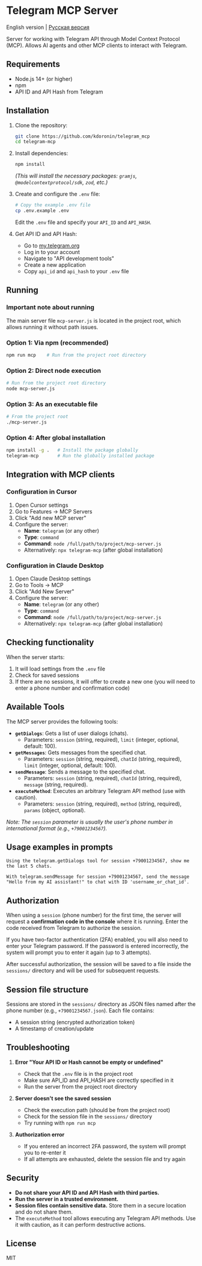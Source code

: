# Telegram MCP Server

English version | [Русская версия](README_RU.md)

Server for working with Telegram API through Model Context Protocol (MCP). Allows AI agents and other MCP clients to interact with Telegram.

## Requirements

- Node.js 14+ (or higher)
- npm
- API ID and API Hash from Telegram

## Installation

1. Clone the repository:
   ```bash
   git clone https://github.com/kdoronin/telegram_mcp
   cd telegram-mcp
   ```

2. Install dependencies:
   ```bash
   npm install
   ```
   *(This will install the necessary packages: `gramjs`, `@modelcontextprotocol/sdk`, `zod`, etc.)*

3. Create and configure the `.env` file:
   ```bash
   # Copy the example .env file
   cp .env.example .env
   ```
   Edit the `.env` file and specify your `API_ID` and `API_HASH`.

4. Get API ID and API Hash:
   - Go to [my.telegram.org](https://my.telegram.org)
   - Log in to your account
   - Navigate to "API development tools"
   - Create a new application
   - Copy `api_id` and `api_hash` to your `.env` file

## Running

### Important note about running

The main server file `mcp-server.js` is located in the project root, which allows running it without path issues.

### Option 1: Via npm (recommended)

```bash
npm run mcp    # Run from the project root directory
```

### Option 2: Direct node execution

```bash
# Run from the project root directory
node mcp-server.js
```

### Option 3: As an executable file

```bash
# From the project root
./mcp-server.js
```

### Option 4: After global installation

```bash
npm install -g .   # Install the package globally
telegram-mcp       # Run the globally installed package
```

## Integration with MCP clients

### Configuration in Cursor

1. Open Cursor settings
2. Go to Features -> MCP Servers
3. Click "Add new MCP server"
4. Configure the server:
   - **Name**: `telegram` (or any other)
   - **Type**: `command`
   - **Command**: `node /full/path/to/project/mcp-server.js`
   - Alternatively: `npx telegram-mcp` (after global installation)

### Configuration in Claude Desktop

1. Open Claude Desktop settings
2. Go to Tools -> MCP
3. Click "Add New Server"
4. Configure the server:
   - **Name**: `telegram` (or any other)
   - **Type**: `command`
   - **Command**: `node /full/path/to/project/mcp-server.js`
   - Alternatively: `npx telegram-mcp` (after global installation)

## Checking functionality

When the server starts:
1. It will load settings from the `.env` file
2. Check for saved sessions
3. If there are no sessions, it will offer to create a new one (you will need to enter a phone number and confirmation code)

## Available Tools

The MCP server provides the following tools:

- **`getDialogs`**: Gets a list of user dialogs (chats).
  - Parameters: `session` (string, required), `limit` (integer, optional, default: 100).
- **`getMessages`**: Gets messages from the specified chat.
  - Parameters: `session` (string, required), `chatId` (string, required), `limit` (integer, optional, default: 100).
- **`sendMessage`**: Sends a message to the specified chat.
  - Parameters: `session` (string, required), `chatId` (string, required), `message` (string, required).
- **`executeMethod`**: Executes an arbitrary Telegram API method (use with caution).
  - Parameters: `session` (string, required), `method` (string, required), `params` (object, optional).

*Note: The `session` parameter is usually the user's phone number in international format (e.g., `+79001234567`).*

## Usage examples in prompts

```
Using the telegram.getDialogs tool for session +79001234567, show me the last 5 chats.
```

```
With telegram.sendMessage for session +79001234567, send the message "Hello from my AI assistant!" to chat with ID 'username_or_chat_id'.
```

## Authorization

When using a `session` (phone number) for the first time, the server will request a **confirmation code in the console** where it is running. Enter the code received from Telegram to authorize the session.

If you have two-factor authentication (2FA) enabled, you will also need to enter your Telegram password. If the password is entered incorrectly, the system will prompt you to enter it again (up to 3 attempts).

After successful authorization, the session will be saved to a file inside the `sessions/` directory and will be used for subsequent requests.

## Session file structure

Sessions are stored in the `sessions/` directory as JSON files named after the phone number (e.g., `+79001234567.json`). Each file contains:
- A session string (encrypted authorization token)
- A timestamp of creation/update

## Troubleshooting

1. **Error "Your API ID or Hash cannot be empty or undefined"**
   - Check that the `.env` file is in the project root
   - Make sure API_ID and API_HASH are correctly specified in it
   - Run the server from the project root directory

2. **Server doesn't see the saved session**
   - Check the execution path (should be from the project root)
   - Check for the session file in the `sessions/` directory
   - Try running with `npm run mcp`

3. **Authorization error**
   - If you entered an incorrect 2FA password, the system will prompt you to re-enter it
   - If all attempts are exhausted, delete the session file and try again

## Security

- **Do not share your API ID and API Hash with third parties.**
- **Run the server in a trusted environment.**
- **Session files contain sensitive data.** Store them in a secure location and do not share them.
- The `executeMethod` tool allows executing any Telegram API methods. Use it with caution, as it can perform destructive actions.

## License

MIT 